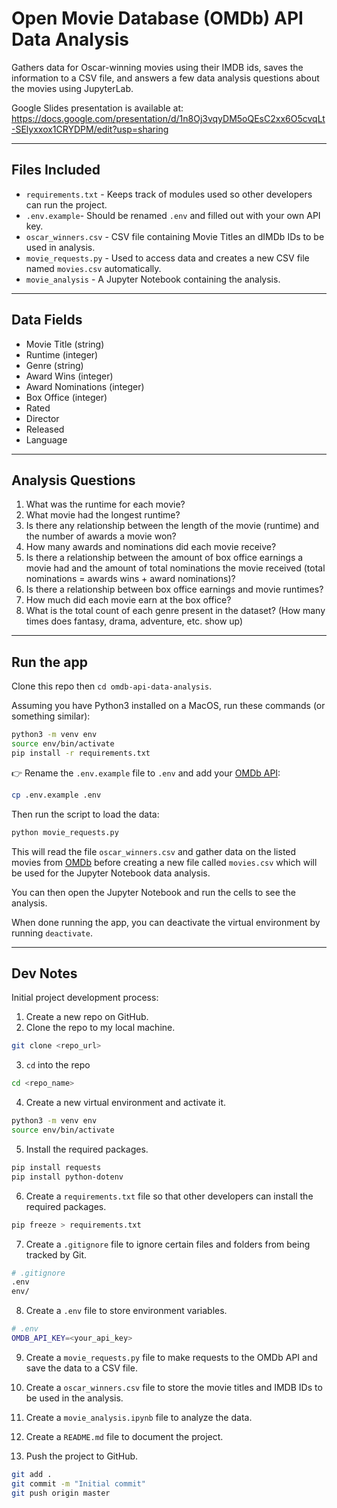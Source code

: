 # Open Movie Database (OMDb) API Data Analysis

Gathers data for Oscar-winning movies using their IMDB ids, saves the information to a CSV file, and answers a few data analysis questions about the movies using JupyterLab.

Google Slides presentation is available at: <https://docs.google.com/presentation/d/1n8Oj3vqyDM5oQEsC2xx6O5cvqLt-SElyxxox1CRYDPM/edit?usp=sharing>

---

## Files Included

* `requirements.txt` - Keeps track of modules used so other developers can run the project.
* `.env.example`- Should be renamed `.env` and filled out with your own API key.
* `oscar_winners.csv` - CSV file containing Movie Titles an dIMDb IDs to be used in analysis.
* `movie_requests.py` - Used to access data and creates a new CSV file named `movies.csv` automatically.
* `movie_analysis` - A Jupyter Notebook containing the analysis.

---

## Data Fields

* Movie Title (string)
* Runtime (integer)
* Genre (string)
* Award Wins (integer)
* Award Nominations (integer)
* Box Office (integer)
* Rated
* Director
* Released
* Language

---

## Analysis Questions

1. What was the runtime for each movie?
2. What movie had the longest runtime?
3. Is there any relationship between the length of the movie (runtime) and the number of awards a movie won?
4. How many awards and nominations did each movie receive?
5. Is there a relationship between the amount of box office earnings a movie had and the amount of total nominations the movie received (total nominations = awards wins + award nominations)?
6. Is there a relationship between box office earnings and movie runtimes?
7. How much did each movie earn at the box office?
8. What is the total count of each genre present in the dataset? (How many times does fantasy, drama, adventure, etc. show up)

---

## Run the app

Clone this repo then `cd omdb-api-data-analysis`.

Assuming you have Python3 installed on a MacOS, run these commands (or something similar):

```bash
python3 -m venv env
source env/bin/activate
pip install -r requirements.txt
```

👉 Rename the `.env.example` file to `.env` and add your [OMDb API](https://www.omdbapi.com/apikey.aspx):

```bash
cp .env.example .env
```

Then run the script to load the data:

```bash
python movie_requests.py
```

This will read the file `oscar_winners.csv` and gather data on the listed movies from [OMDb](https://www.omdbapi.com/) before creating a new file called `movies.csv` which will be used for the Jupyter Notebook data analysis.

You can then open the Jupyter Notebook and run the cells to see the analysis.

When done running the app, you can deactivate the virtual environment by running `deactivate`.

---

## Dev Notes

Initial project development process:

1. Create a new repo on GitHub.
2. Clone the repo to my local machine.

```bash
git clone <repo_url>
```

3. `cd` into the repo

```bash
cd <repo_name>
```

4. Create a new virtual environment and activate it.

```bash
python3 -m venv env
source env/bin/activate
```

5. Install the required packages.

```bash
pip install requests
pip install python-dotenv
```

6. Create a `requirements.txt` file so that other developers can install the required packages.

```bash
pip freeze > requirements.txt
```

7. Create a `.gitignore` file to ignore certain files and folders from being tracked by Git.

```bash
# .gitignore
.env
env/
```

8. Create a `.env` file to store environment variables.

```bash
# .env
OMDB_API_KEY=<your_api_key>
```

9. Create a `movie_requests.py` file to make requests to the OMDb API and save the data to a CSV file.

10. Create a `oscar_winners.csv` file to store the movie titles and IMDB IDs to be used in the analysis.

11. Create a `movie_analysis.ipynb` file to analyze the data.

12. Create a `README.md` file to document the project.

13. Push the project to GitHub.

```bash
git add .
git commit -m "Initial commit"
git push origin master
```

